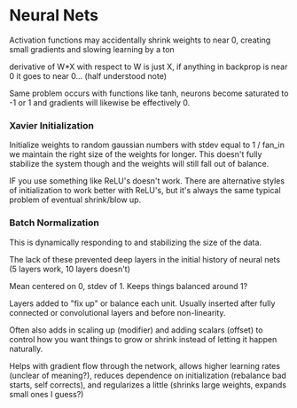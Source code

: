 # Neural Nets

Activation functions may accidentally shrink weights to near 0, creating small gradients and slowing learning by a ton

derivative of W\*X with respect to W is just X, if anything in backprop is near 0 it goes to near 0... \(half understood note\)

Same problem occurs with functions like tanh, neurons become saturated to -1 or 1 and gradients will likewise be effectively 0.

### Xavier Initialization

Initialize weights to random gaussian numbers with stdev equal to 1 / fan\_in we maintain the right size of the weights for longer. This doesn't fully stabilize the system though and the weights will still fall out of balance.

IF you use something like ReLU's doesn't work. There are alternative styles of initialization to work better with ReLU's, but it's always the same typical problem of eventual shrink/blow up.

### Batch Normalization

This is dynamically responding to and stabilizing the size of the data.

The lack of these prevented deep layers in the initial history of neural nets \(5 layers work, 10 layers doesn't\)

Mean centered on 0, stdev of 1. Keeps things balanced around 1?

Layers added to "fix up" or balance each unit. Usually inserted after fully connected or convolutional layers and before non-linearity.

Often also adds in scaling up \(modifier\) and adding scalars \(offset\) to control how you want things to grow or shrink instead of letting it happen naturally.

Helps with gradient flow through the network, allows higher learning rates \(unclear of meaning?\), reduces dependence on initialization \(rebalance bad starts, self corrects\), and regularizes a little \(shrinks large weights, expands small ones I guess?\)

